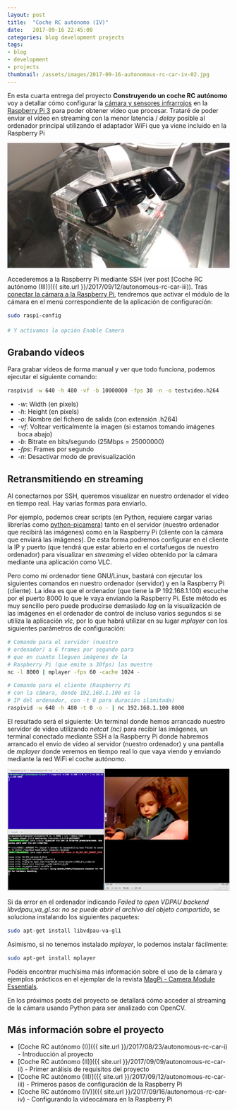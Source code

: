 ```yaml
---
layout: post
title:  "Coche RC autónomo (IV)"
date:   2017-09-16 22:45:00
categories: blog development projects
tags:
- blog
- development
- projects
thumbnail: /assets/images/2017-09-16-autonomous-rc-car-iv-02.jpg
---
```


En esta cuarta entrega del proyecto **Construyendo un coche RC autónomo** voy a detallar cómo configurar la [cámara y sensores infrarrojos](http://amzn.to/2v5dt1P) en la [Raspberry Pi 3](http://amzn.to/2wmTn2S) para poder obtener vídeo que procesar. Trataré de poder enviar el vídeo en streaming con la menor latencia / _delay_ posible al ordenador principal utilizando el adaptador WiFi que ya viene incluido en la Raspberry Pi

![Raspberry Pi y la cámara](/assets/images/2017-09-16-autonomous-rc-car-iv-02.jpg)

Accederemos a la Raspberry Pi mediante SSH (ver post [Coche RC autónomo (III)]({{ site.url }}/2017/09/12/autonomous-rc-car-iii)). Tras [conectar la cámara a la Raspberry Pi](https://www.raspberrypi.org/documentation/usage/camera/), tendremos que activar el módulo de la cámara en el menú correspondiente de la aplicación de configuración:

```bash
sudo raspi-config

# Y activamos la opción Enable Camera
```

## Grabando vídeos

Para grabar vídeos de forma manual y ver que todo funciona, podemos ejecutar el siguiente comando:

```bash
raspivid -w 640 -h 480 -vf -b 10000000 -fps 30 -n -o testvideo.h264
```

* _-w_: Width (en pixels)
* _-h_: Height (en pixels)
* _-o_: Nombre del fichero de salida (con extensión .h264)
* _-vf_: Voltear verticalmente la imagen (si estamos tomando imágenes boca abajo)
* _-b_: Bitrate en bits/segundo (25Mbps = 25000000)
* _-fps_: Frames por segundo
* _-n_: Desactivar modo de previsualización

## Retransmitiendo en streaming

Al conectarnos por SSH, queremos visualizar en nuestro ordenador el vídeo en tiempo real. Hay varias formas para enviarlo.

Por ejemplo, podemos crear scripts (en Python, requiere cargar varias librerías como [python-picamera](https://www.raspberrypi.org/documentation/usage/camera/python/README.md)) tanto en el servidor (nuestro ordenador que recibirá las imágenes) como en la Raspberry Pi (cliente con la cámara que enviará las imágenes). De esta forma podremos configurar en el cliente la IP y puerto (que tendrá que estar abierto en el cortafuegos de nuestro ordenador) para visualizar en _streaming_ el vídeo obtenido por la cámara mediante una aplicación como VLC.

Pero como mi ordenador tiene GNU/Linux, bastará con ejecutar los siguientes comandos en nuestro ordenador (servidor) y en la Raspberry Pi (cliente). La idea es que el ordenador (que tiene la IP 192.168.1.100) escuche por el puerto 8000 lo que le vaya enviando la Raspberry Pi. Este método es muy sencillo pero puede producirse demasiado _lag_ en la visualización de las imágenes en el ordenador de control de incluso varios segundos si se utiliza la aplicación _vlc_, por lo que habrá utilizar en su lugar _mplayer_ con los siguientes parámetros de configuración:

```bash
# Comando para el servidor (nuestro 
# ordenador) a 6 frames por segundo para 
# que en cuanto lleguen imágenes de la 
# Raspberry Pi (que emite a 30fps) las muestre
nc -l 8000 | mplayer -fps 60 -cache 1024 -
```

```bash
# Comando para el cliente (Raspberry Pi 
# con la cámara, donde 192.168.1.100 es la 
# IP del ordenador, con -t 0 para duración ilimitada)
raspivid -w 640 -h 480 -t 0 -o - | nc 192.168.1.100 8000
```

El resultado será el siguiente: Un terminal donde hemos arrancado nuestro servidor de vídeo utilizando _netcat (nc)_ para recibir las imágenes, un terminal conectado mediante SSH a la Raspberry Pi donde habremos arrancado el envío de vídeo al servidor (nuestro ordenador) y una pantalla de _mplayer_ donde veremos en tiempo real lo que vaya viendo y enviando mediante la red WiFi el coche autónomo.

![Martina programando la cámara](/assets/images/2017-09-16-autonomous-rc-car-iv-01.jpg)

Si da error en el ordenador indicando _Failed to open VDPAU backend libvdpau_va_gl.so: no se puede abrir el archivo del objeto compartido_, se soluciona instalando los siguientes paquetes:
```bash
sudo apt-get install libvdpau-va-gl1
```

Asimismo, si no tenemos instalado _mplayer_, lo podemos instalar fácilmente:
```bash
sudo apt-get install mplayer
```

Podéis encontrar muchísima más información sobre el uso de la cámara y ejemplos prácticos en el ejemplar de la revista [MagPi - Camera Module Essentials](https://www.raspberrypi.org/magpi/camera-module-essentials/).

En los próximos posts del proyecto se detallará cómo acceder al streaming de la cámara usando Python para ser analizado con OpenCV.


## Más información sobre el proyecto

* [Coche RC autónomo (I)]({{ site.url }}/2017/08/23/autonomous-rc-car-i) - Introducción al proyecto
* [Coche RC autónomo (II)]({{ site.url }}/2017/09/09/autonomous-rc-car-ii) - Primer análisis de requisitos del proyecto
* [Coche RC autónomo (III)]({{ site.url }}/2017/09/12/autonomous-rc-car-iii) - Primeros pasos de configuración de la Raspberry Pi
* [Coche RC autónomo (IV)]({{ site.url }}/2017/09/16/autonomous-rc-car-iv) - Configurando la videocámara en la Raspberry Pi

